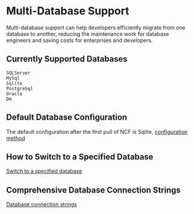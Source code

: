 # Multi-Database Support

Multi-database support can help developers efficiently migrate from one database to another, reducing the maintenance work for database engineers and saving costs for enterprises and developers.

## Currently Supported Databases

```
SQLServer
MySql
Sqlite
PostgreSql
Oracle
Dm
```

## Default Database Configuration

The default configuration after the first pull of NCF is Sqlite, [configuration method](/start/database/setting.html)

## How to Switch to a Specified Database

[Switch to a specified database](/start/database/appoint_database.html)

## Comprehensive Database Connection Strings

[Database connection strings](https://www.connectionstrings.com/)
